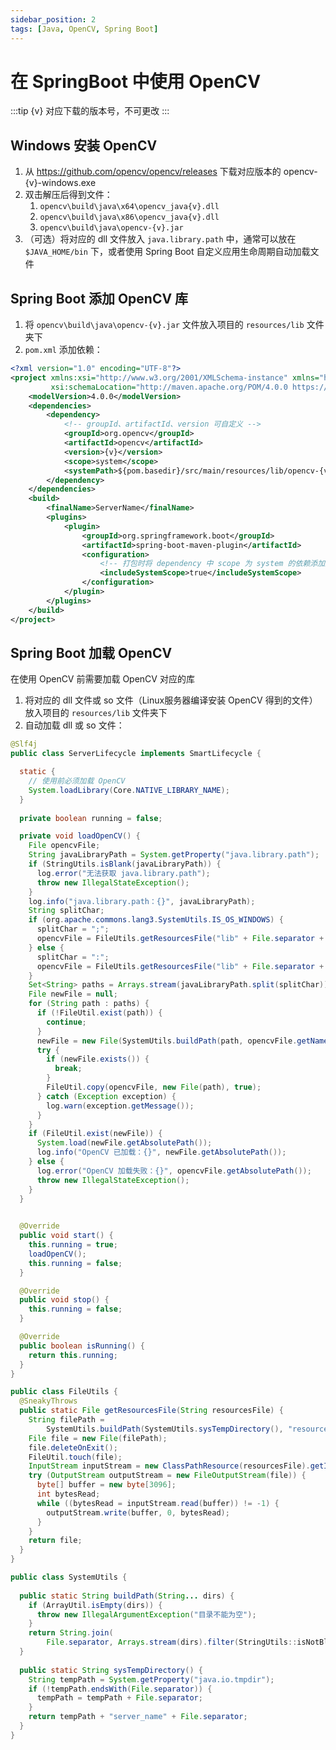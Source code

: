 ```yaml
---
sidebar_position: 2
tags: [Java, OpenCV, Spring Boot]
---
```


# 在 SpringBoot 中使用 OpenCV

:::tip
\{v} 对应下载的版本号，不可更改
:::

## Windows 安装 OpenCV

1. 从 https://github.com/opencv/opencv/releases 下载对应版本的 opencv-\{v}-windows.exe
2. 双击解压后得到文件：
    1. `opencv\build\java\x64\opencv_java{v}.dll`
    2. `opencv\build\java\x86\opencv_java{v}.dll`
    3. `opencv\build\java\opencv-{v}.jar`
3. （可选）将对应的 dll 文件放入 `java.library.path` 中，通常可以放在 `$JAVA_HOME/bin` 下，或者使用 Spring Boot 自定义应用生命周期自动加载文件

## Spring Boot 添加 OpenCV 库

1. 将 `opencv\build\java\opencv-{v}.jar` 文件放入项目的 `resources/lib` 文件夹下
2. `pom.xml` 添加依赖：

```xml title="pom.xml"
<?xml version="1.0" encoding="UTF-8"?>
<project xmlns:xsi="http://www.w3.org/2001/XMLSchema-instance" xmlns="http://maven.apache.org/POM/4.0.0"
         xsi:schemaLocation="http://maven.apache.org/POM/4.0.0 https://maven.apache.org/xsd/maven-4.0.0.xsd">
    <modelVersion>4.0.0</modelVersion>
    <dependencies>
        <dependency>
            <!-- groupId、artifactId、version 可自定义 -->
            <groupId>org.opencv</groupId>
            <artifactId>opencv</artifactId>
            <version>{v}</version>
            <scope>system</scope>
            <systemPath>${pom.basedir}/src/main/resources/lib/opencv-{v}.jar</systemPath>
        </dependency>
    </dependencies>
    <build>
        <finalName>ServerName</finalName>
        <plugins>
            <plugin>
                <groupId>org.springframework.boot</groupId>
                <artifactId>spring-boot-maven-plugin</artifactId>
                <configuration>
                    <!-- 打包时将 dependency 中 scope 为 system 的依赖添加到打包的文件中 -->
                    <includeSystemScope>true</includeSystemScope>
                </configuration>
            </plugin>
        </plugins>
    </build>
</project>
```

## Spring Boot 加载 OpenCV

在使用 OpenCV 前需要加载 OpenCV 对应的库

1. 将对应的 dll 文件或 so 文件（Linux服务器编译安装 OpenCV 得到的文件）放入项目的 `resources/lib` 文件夹下
2. 自动加载 dll 或 so 文件：

```java title="ServerLifecycle.java"
@Slf4j
public class ServerLifecycle implements SmartLifecycle {

  static {
    // 使用前必须加载 OpenCV 
    System.loadLibrary(Core.NATIVE_LIBRARY_NAME);
  }
  
  private boolean running = false;

  private void loadOpenCV() {
    File opencvFile;
    String javaLibraryPath = System.getProperty("java.library.path");
    if (StringUtils.isBlank(javaLibraryPath)) {
      log.error("无法获取 java.library.path");
      throw new IllegalStateException();
    }
    log.info("java.library.path：{}", javaLibraryPath);
    String splitChar;
    if (org.apache.commons.lang3.SystemUtils.IS_OS_WINDOWS) {
      splitChar = ";";
      opencvFile = FileUtils.getResourcesFile("lib" + File.separator + "opencv_java{v}.dll");
    } else {
      splitChar = ":";
      opencvFile = FileUtils.getResourcesFile("lib" + File.separator + "libopencv_java{v}.so");
    }
    Set<String> paths = Arrays.stream(javaLibraryPath.split(splitChar)).collect(Collectors.toSet());
    File newFile = null;
    for (String path : paths) {
      if (!FileUtil.exist(path)) {
        continue;
      }
      newFile = new File(SystemUtils.buildPath(path, opencvFile.getName()));
      try {
        if (newFile.exists()) {
          break;
        }
        FileUtil.copy(opencvFile, new File(path), true);
      } catch (Exception exception) {
        log.warn(exception.getMessage());
      }
    }
    if (FileUtil.exist(newFile)) {
      System.load(newFile.getAbsolutePath());
      log.info("OpenCV 已加载：{}", newFile.getAbsolutePath());
    } else {
      log.error("OpenCV 加载失败：{}", opencvFile.getAbsolutePath());
      throw new IllegalStateException();
    }
  }

  
  @Override
  public void start() {
    this.running = true;
    loadOpenCV();
    this.running = false;
  }

  @Override
  public void stop() {
    this.running = false;
  }

  @Override
  public boolean isRunning() {
    return this.running;
  }
}
```

```java title="FileUtils.java"
public class FileUtils {
  @SneakyThrows
  public static File getResourcesFile(String resourcesFile) {
    String filePath =
        SystemUtils.buildPath(SystemUtils.sysTempDirectory(), "resources", resourcesFile);
    File file = new File(filePath);
    file.deleteOnExit();
    FileUtil.touch(file);
    InputStream inputStream = new ClassPathResource(resourcesFile).getInputStream();
    try (OutputStream outputStream = new FileOutputStream(file)) {
      byte[] buffer = new byte[3096];
      int bytesRead;
      while ((bytesRead = inputStream.read(buffer)) != -1) {
        outputStream.write(buffer, 0, bytesRead);
      }
    }
    return file;
  }
}
```

```java title="SystemUtils.java"
public class SystemUtils {
  
  public static String buildPath(String... dirs) {
    if (ArrayUtil.isEmpty(dirs)) {
      throw new IllegalArgumentException("目录不能为空");
    }
    return String.join(
        File.separator, Arrays.stream(dirs).filter(StringUtils::isNotBlank).toList());
  }
  
  public static String sysTempDirectory() {
    String tempPath = System.getProperty("java.io.tmpdir");
    if (!tempPath.endsWith(File.separator)) {
      tempPath = tempPath + File.separator;
    }
    return tempPath + "server_name" + File.separator;
  }
}
```
